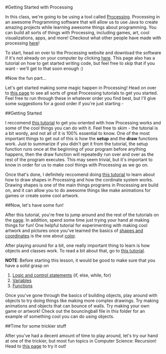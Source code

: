 #Getting Started with Processing

In this class, we're going to be using a tool called [Processing](https://processing.org/). Processing in an awesome Programming software that will allow us to use Java to create amazing projects while learning awesome things about programming. You can build all sorts of things with Processing, including games, art, cool visualizations, apps, and more! Checkout what other people have made with processing [here](http://www.openprocessing.org/)!


To start, head on over to the Processing website and download the software if it's not already on your computer by clicking [here](https://processing.org/tutorials/gettingstarted/). This page also has a tutorial on how to get started writing code, but feel free to skip that if you want - we'll get to that soon enough :)

#Now the fun part...


Let's get started making some magic happen in Processing! Head on over to [this page](https://processing.org/tutorials/) to see all sorts of great Processing tutorials to get you started. Feel free to run through these in whatever order you find best, but I'll give some suggestions for a good order if you're just starting - 

##Getting Started


I reccomend [this tutorial](https://processing.org/tutorials/overview/) to get you oriented with how Processing works and some of the cool things you can do with it. Feel free to skim - the tutorial is a bit wordy, and not all of it is 100% essential to know. One of the most important things to get out of this is how the **setup** and the **draw** functions work. Just to summarize if you didn't get it from the tutorial, the setup function runs once at the beginning of your program before anything happens, then the draw function will repeatedly run over and over as the rest of the program executes. This may seem trivial, but it's important to know in order for us to make cool things with Processing as we go on.

Once that's done, I definitely reccomend doing [this tutorial](https://processing.org/tutorials/drawing/) to learn about how to draw shapes in Processing and how the cordinate system works. Drawing shapes is one of the main things programs in Processing are build on, and it can allow you to do awesome things like make animations for games or create some cool artwork.

##Now, let's have some fun!

After this tutorial, you're free to jump around and the rest of the tutorials on the [page](https://processing.org/tutorials/). In addition, spend some time just trying your hand at making things for fun! One helpful tutorial for experimenting with making cool artwork and pictures once you've learned the basics of [shapes and coordinates](https://processing.org/tutorials/drawing/) is the one about [color](https://processing.org/tutorials/color/).

After playing around for a bit, one really important thing to learn is how objects and classes work. To read a bit about that, go to [this tutorial](https://processing.org/tutorials/objects/).

**NOTE**: Before starting this lesson, it would be good to make sure that you have a solid grasp on

1. [Logic and control statements](https://github.com/StreetCodeAcademy/programming-fundamentals/tree/master/karel-controlflow) (if, else, while, for)
2. [Variables](https://github.com/StreetCodeAcademy/programming-fundamentals/tree/master/processing-variables)
3. [Functions](http://www.cs.du.edu/~malbow/COMP1671/Notes/ProcessingNotes3.pdf) 

Once you've gone through the basics of building objects, play around with objects to try doing things like making more complex drawings. Try making animations and objects that can bounce of walls. Try making your own game or artwork! Check out the bouncingball file in this folder for an example of something cool you can do using objects.

##Time for some trickier stuff

After you've had a decent amount of time to play around, let's try our hand at one of the trickier, but most fun topics in Computer Science: Recursion! Head to [this page](http://natureofcode.com/book/chapter-8-fractals/) to try it out!
